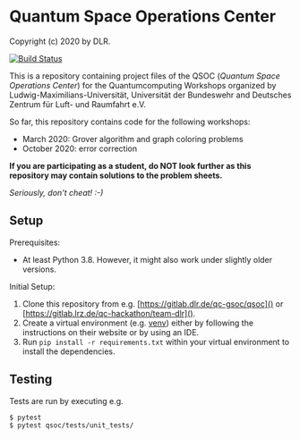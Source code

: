 # Quantum Space Operations Center

Copyright (c) 2020 by DLR.

[![Build Status](https://travis-ci.org/svenpruefer/quantumcomputing.svg?branch=master)](https://travis-ci.org/svenpruefer/quantumcomputing)

This is a repository containing project files of the QSOC (_Quantum Space Operations Center_) for the Quantumcomputing Workshops organized
by Ludwig-Maximilians-Universität, Universität der Bundeswehr and Deutsches Zentrum für Luft- und Raumfahrt e.V.
 
 So far, this repository contains code for the following workshops:
  - March 2020: Grover algorithm and graph coloring problems
  - October 2020: error correction

**If you are participating as a student, do NOT look further as this repository may contain solutions to the problem sheets.**

_Seriously, don't cheat! :-)_

## Setup

Prerequisites:
* At least Python 3.8. However, it might also work under slightly older versions.

Initial Setup:
1. Clone this repository from e.g. [https://gitlab.dlr.de/qc-gsoc/qsoc]() or [https://gitlab.lrz.de/qc-hackathon/team-dlr]().
2. Create a virtual environment (e.g. [venv](https://docs.python.org/3/library/venv.html)) either by following the instructions on their website or by using an IDE.
3. Run `pip install -r requirements.txt` within your virtual environment to install the dependencies.

## Testing

Tests are run by executing e.g.

```shell
$ pytest
$ pytest qsoc/tests/unit_tests/
```
